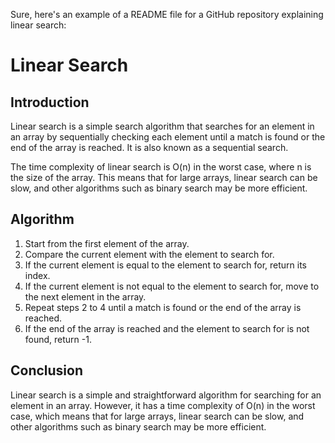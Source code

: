 Sure, here's an example of a README file for a GitHub repository explaining linear search:

# Linear Search

## Introduction

Linear search is a simple search algorithm that searches for an element in an array by sequentially checking each element until a match is found or the end of the array is reached. It is also known as a sequential search.

The time complexity of linear search is O(n) in the worst case, where n is the size of the array. This means that for large arrays, linear search can be slow, and other algorithms such as binary search may be more efficient.

## Algorithm

1. Start from the first element of the array.
2. Compare the current element with the element to search for.
3. If the current element is equal to the element to search for, return its index.
4. If the current element is not equal to the element to search for, move to the next element in the array.
5. Repeat steps 2 to 4 until a match is found or the end of the array is reached.
6. If the end of the array is reached and the element to search for is not found, return -1.


## Conclusion

Linear search is a simple and straightforward algorithm for searching for an element in an array. However, it has a time complexity of O(n) in the worst case, which means that for large arrays, linear search can be slow, and other algorithms such as binary search may be more efficient.
